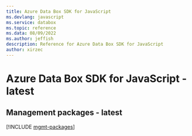 ```yaml
---
title: Azure Data Box SDK for JavaScript
ms.devlang: javascript
ms.service: databox
ms.topic: reference
ms.data: 08/09/2022
ms.author: jeffish
description: Reference for Azure Data Box SDK for JavaScript
author: xirzec
---
```

# Azure Data Box SDK for JavaScript - latest

## Management packages - latest
[!INCLUDE [mgmt-packages](data-box-mgmt-index.md)]
